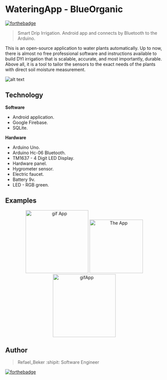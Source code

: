 # WateringApp - BlueOrganic
[![forthebadge](https://forthebadge.com/images/badges/built-for-android.svg)](https://forthebadge.com)

> Smart Drip Irrigation. Android app and connects by Bluetooth to the Arduino.

This is an open-source application to water plants automatically. Up to now, there is almost no free professional software and instructions available to build DYI irrigation that is scalable, accurate, and most importantly, durable. Above all, it is a tool to tailor the sensors to the exact needs of the plants  with direct soil moisture measurement.

![alt text](https://github.com/RefaelBeker7/wateringApp_finalProject/blob/master/screenshot/App_Arduino.jpeg)

Technology
---

**Software**
- Android application.
- Google Firebase.
- SQLite.

**Hardware**
- Arduino Uno.
- Arduino Hc-06 Bluetooth.
- TM1637 - 4 Digit LED Display.
- Hardware panel.
- Hygrometer sensor.
- Electric faucet.
- Battery 9v.
- LED - RGB green.

Examples
---

<p align="center">
  <img src="https://github.com/RefaelBeker7/wateringApp_finalProject/blob/master/screenshot/AppUp.gif" 
       width="200" high="50" title="gif App">
    <img src="https://github.com/RefaelBeker7/wateringApp_finalProject/blob/master/screenshot/App1.jpeg" 
       width="170" high="50" title="The App">
  <img src="https://github.com/RefaelBeker7/wateringApp_finalProject/blob/master/screenshot/opentapgif.gif" 
       width="200" high="50" title="gifApp">
</p>


Author
---

> Refael_Beker :shipit: Software Engineer 


[![forthebadge](https://forthebadge.com/images/badges/gluten-free.svg)](https://forthebadge.com)
